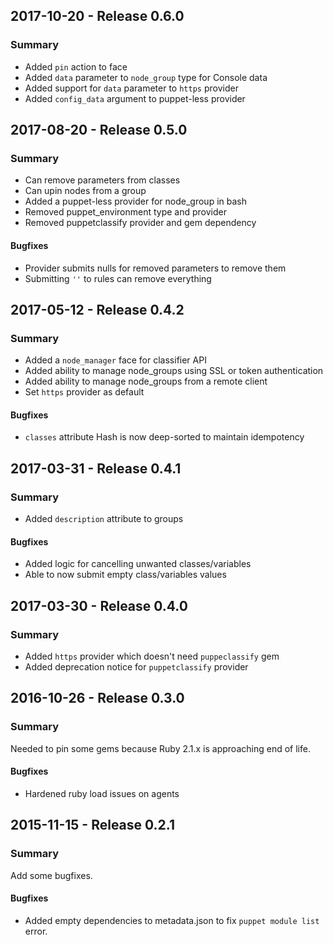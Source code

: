 ## 2017-10-20 - Release 0.6.0

### Summary

- Added `pin` action to face
- Added `data` parameter to `node_group` type for Console data
- Added support for `data` parameter to `https` provider
- Added `config_data` argument to puppet-less provider

## 2017-08-20 - Release 0.5.0

### Summary

- Can remove parameters from classes
- Can upin nodes from a group
- Added a puppet-less provider for node_group in bash
- Removed puppet_environment type and provider
- Removed puppetclassify provider and gem dependency

#### Bugfixes
- Provider submits nulls for removed parameters to remove them
- Submitting `''` to rules can remove everything


## 2017-05-12  - Release 0.4.2

### Summary

- Added a `node_manager` face for classifier API
- Added ability to manage node_groups using SSL or token authentication
- Added ability to manage node_groups from a remote client
- Set `https` provider as default

#### Bugfixes

- `classes` attribute Hash is now deep-sorted to maintain idempotency

## 2017-03-31 - Release 0.4.1

### Summary

- Added `description` attribute to groups

#### Bugfixes

- Added logic for cancelling unwanted classes/variables
- Able to now submit empty class/variables values

## 2017-03-30 - Release 0.4.0

### Summary

- Added `https` provider which doesn't need `puppeclassify` gem
- Added deprecation notice for `puppetclassify` provider

## 2016-10-26 - Release 0.3.0
### Summary

Needed to pin some gems because Ruby 2.1.x is approaching end of life.

#### Bugfixes
- Hardened ruby load issues on agents

## 2015-11-15 - Release 0.2.1
### Summary

Add some bugfixes.

#### Bugfixes
- Added empty dependencies to metadata.json to fix `puppet module list` error.
